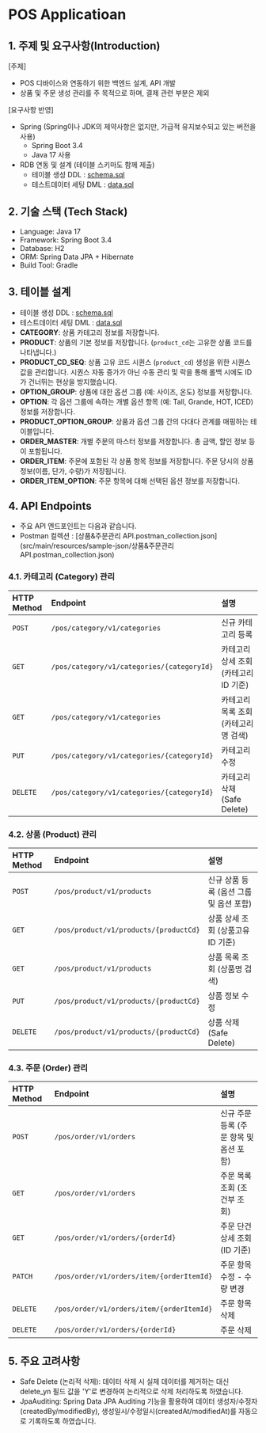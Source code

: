 # POS Applicatioan 

## 1. 주제 및 요구사항(Introduction)
[주제]
- POS 디바이스와 연동하기 위한 백엔드 설계, API 개발
- 상품 및 주문 생성 관리를 주 목적으로 하며, 결제 관련 부분은 제외     

[요구사항 반영]
- Spring (Spring이나 JDK의 제약사항은 없지만, 가급적 유지보수되고 있는 버전을 사용) 
  - Spring Boot 3.4 
  - Java 17 사용 
- RDB 연동 및 설계 (테이블 스키마도 함께 제출) 
  - 테이블 생성 DDL : [schema.sql](src/main/resources/schema.sql)
  - 테스트데이터 세팅 DML : [data.sql](src/main/resources/data.sql)

## 2. 기술 스택 (Tech Stack)
* Language: Java 17
* Framework: Spring Boot 3.4
* Database: H2
* ORM: Spring Data JPA + Hibernate
* Build Tool: Gradle
 
## 3. 테이블 설계
- 테이블 생성 DDL : [schema.sql](src/main/resources/schema.sql)
- 테스트데이터 세팅 DML : [data.sql](src/main/resources/data.sql)
- **CATEGORY**: 상품 카테고리 정보를 저장합니다.
- **PRODUCT**: 상품의 기본 정보를 저장합니다. (`product_cd`는 고유한 상품 코드를 나타냅니다.)
- **PRODUCT_CD_SEQ**: 상품 고유 코드 시퀀스 (`product_cd`) 생성을 위한 시퀀스 값을 관리합니다. 시퀀스 자동 증가가 아닌 수동 관리 및 락을 통해 롤백 시에도 ID가 건너뛰는 현상을 방지했습니다.
- **OPTION_GROUP**: 상품에 대한 옵션 그룹 (예: 사이즈, 온도) 정보를 저장합니다.
- **OPTION**: 각 옵션 그룹에 속하는 개별 옵션 항목 (예: Tall, Grande, HOT, ICED) 정보를 저장합니다.
- **PRODUCT_OPTION_GROUP**: 상품과 옵션 그룹 간의 다대다 관계를 매핑하는 테이블입니다.
- **ORDER_MASTER**: 개별 주문의 마스터 정보를 저장합니다. 총 금액, 할인 정보 등이 포함됩니다.
- **ORDER_ITEM**: 주문에 포함된 각 상품 항목 정보를 저장합니다. 주문 당시의 상품 정보(이름, 단가, 수량)가 저장됩니다.
- **ORDER_ITEM_OPTION**: 주문 항목에 대해 선택된 옵션 정보를 저장합니다.

## 4. API Endpoints
* 주요 API 엔드포인트는 다음과 같습니다.     
* Postman 컬렉션 :  [상품&주문관리 API.postman_collection.json](src/main/resources/sample-json/상품&주문관리 API.postman_collection.json)

### 4.1. 카테고리 (Category) 관리

| HTTP Method | Endpoint                     | 설명                     |
| :---------- | :--------------------------- |:-----------------------|
| `POST`      | `/pos/category/v1/categories`| 신규 카테고리 등록             |
| `GET`       | `/pos/category/v1/categories/{categoryId}` | 카테고리 상세 조회 (카테고리ID 기준) |
| `GET`       | `/pos/category/v1/categories`| 카테고리 목록 조회 (카테고리명 검색)  |
| `PUT`       | `/pos/category/v1/categories/{categoryId}` | 카테고리 수정               |
| `DELETE`    | `/pos/category/v1/categories/{categoryId}` | 카테고리 삭제 (Safe Delete)  |

### 4.2. 상품 (Product) 관리

| HTTP Method | Endpoint                     | 설명                       |
| :---------- | :--------------------------- |:-------------------------|
| `POST`      | `/pos/product/v1/products`   | 신규 상품 등록 (옵션 그룹 및 옵션 포함) |
| `GET`       | `/pos/product/v1/products/{productCd}` | 상품 상세 조회 (상품고유ID 기준)     |
| `GET`       | `/pos/product/v1/products`   | 상품 목록 조회 (상품명 검색)        |
| `PUT`       | `/pos/product/v1/products/{productCd}` | 상품 정보 수정                 |
| `DELETE`    | `/pos/product/v1/products/{productCd}` | 상품 삭제 (Safe Delete)      |


### 4.3. 주문 (Order) 관리

| HTTP Method | Endpoint                     | 설명                       |
| :---------- | :--------------------------- |:-------------------------|
| `POST`      | `/pos/order/v1/orders`       | 신규 주문 등록 (주문 항목 및 옵션 포함) |
| `GET`       | `/pos/order/v1/orders`       | 주문 목록 조회 (조건부 조회)        |
| `GET`       | `/pos/order/v1/orders/{orderId}` | 주문 단건 상세 조회 (ID 기준)      |
| `PATCH`     | `/pos/order/v1/orders/item/{orderItemId}` | 주문 항목 수정 - 수량 변경         |
| `DELETE`    | `/pos/order/v1/orders/item/{orderItemId}` | 주문 항목 삭제                 |
| `DELETE`    | `/pos/order/v1/orders/{orderId}` | 주문 삭제                    |


## 5. 주요 고려사항
- Safe Delete (논리적 삭제): 데이터 삭제 시 실제 데이터를 제거하는 대신 delete_yn 필드 값을 'Y'로 변경하여 논리적으로 삭제 처리하도록 하였습니다. 
- JpaAuditing: Spring Data JPA Auditing 기능을 활용하여 데이터 생성자/수정자(createdBy/modifiedBy), 생성일시/수정일시(createdAt/modifiedAt)를 자동으로 기록하도록 하였습니다.

